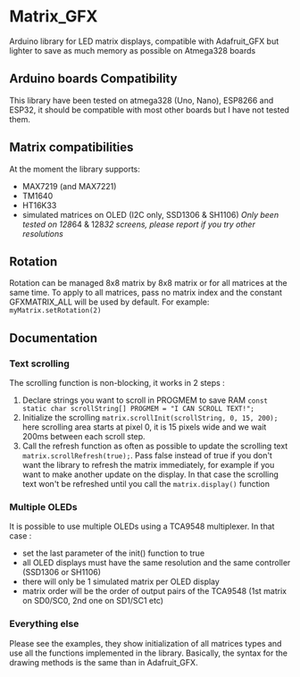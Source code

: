 # Matrix_GFX
Arduino library for LED matrix displays, compatible with Adafruit_GFX but lighter to save as much memory as possible on Atmega328 boards

## Arduino boards Compatibility
This library have been tested on atmega328 (Uno, Nano), ESP8266 and ESP32, it should be compatible with most other boards but I have not tested them.

## Matrix compatibilities
At the moment the library supports:
 - MAX7219 (and MAX7221)
 - TM1640
 - HT16K33
 - simulated matrices on OLED (I2C only, SSD1306 & SH1106)
 *Only been tested on 128*64 & 128*32 screens, please report if you try other resolutions*

## Rotation
Rotation can be managed 8x8 matrix by 8x8 matrix or for all matrices at the same time.
To apply to all matrices, pass no matrix index and the constant GFXMATRIX_ALL will be used by default.
For example:
```myMatrix.setRotation(2)```

## Documentation
### Text scrolling
The scrolling function is non-blocking, it works in 2 steps :
1. Declare strings you want to scroll in PROGMEM to save RAM ``const static char scrollString[] PROGMEM = "I CAN SCROLL TEXT!";``
2. Initialize the scrolling ``matrix.scrollInit(scrollString, 0, 15, 200);`` here scrolling area starts at pixel 0, it is 15 pixels wide and we wait 200ms between each scroll step.
3. Call the refresh function as often as possible to update the scrolling text ``matrix.scrollRefresh(true);``. Pass false instead of true if you don't want the library to refresh the matrix immediately, for example if you want to make another update on the display. In that case the scrolling text won't be refreshed until you call the ``matrix.display()`` function

### Multiple OLEDs
It is possible to use multiple OLEDs using a TCA9548 multiplexer. In that case :
 - set the last parameter of the init() function to true
 - all OLED displays must have the same resolution and the same controller (SSD1306 or SH1106)
 - there will only be 1 simulated matrix per OLED display
 - matrix order will be the order of output pairs of the TCA9548 (1st matrix on SD0/SC0, 2nd one on SD1/SC1 etc)

### Everything else
Please see the examples, they show initialization of all matrices types and use all the functions implemented in the library.
Basically, the syntax for the drawing methods is the same than in Adafruit_GFX.



